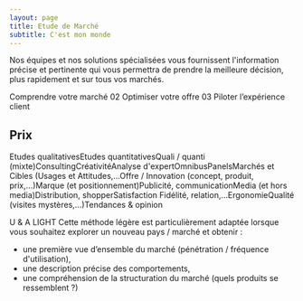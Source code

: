 ```yaml
---
layout: page
title: Etude de Marché
subtitle: C'est mon monde
---
```


Nos équipes et nos solutions spécialisées vous fournissent l'information précise et pertinente qui vous permettra de prendre la meilleure décision, plus rapidement et sur tous vos marchés.

Comprendre votre marché
02
Optimiser votre offre
03
Piloter l’expérience client

## Prix 

Etudes qualitativesEtudes quantitativesQuali / quanti (mixte)ConsultingCréativitéAnalyse d'expertOmnibusPanelsMarchés et Cibles (Usages et Attitudes,…Offre / Innovation (concept, produit, prix,…)Marque (et positionnement)Publicité, communicationMedia (et hors media)Distribution, shopperSatisfaction Fidélité, relation,…ErgonomieQualité (visites mystères,…)Tendances & opinion

U & A LIGHT
Cette méthode légère est particulièrement adaptée lorsque vous souhaitez explorer un nouveau pays / marché et obtenir :
- une première vue d’ensemble du marché (pénétration / fréquence d'utilisation),
- une description précise des comportements,
- une compréhension de la structuration du marché (quels produits se ressemblent ?)
